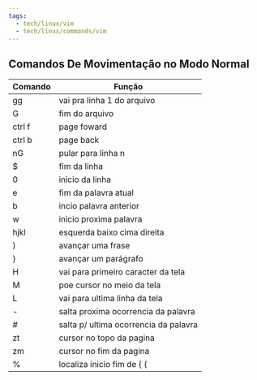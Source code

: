 ```yaml
---
tags:
  - tech/linux/vim
  - tech/linux/commands/vim
---
```

## Comandos De Movimentação no Modo Normal

| Comando | Função                                |
| ------- | ------------------------------------- |
| gg      | vai pra linha 1 do arquivo            |
| G       | fim do arquivo                        |
| ctrl f  | page foward                           |
| ctrl b  | page back                             |
| nG      | pular para linha n                    |
| $       | fim da linha                          |
| 0       | inicio da linha                       |
| e       | fim da palavra atual                  |
| b       | incio palavra anterior                |
| w       | inicio proxima palavra                |
| hjkl    | esquerda baixo cima direita           |
| )       | avançar uma frase                     |
| }       | avançar um parágrafo                  |
| H       | vai para primeiro caracter da tela    |
| M       | poe cursor no meio da tela            |
| L       | vai para ultima linha da tela         |
| -       | salta proxima ocorrencia da palavra   |
| #       | salta p/ ultima ocorrencia da palavra |
| zt      | cursor no topo da pagina              |
| zm      | cursor no fim da pagina               |
| %       | localiza inicio fim de { (            |
